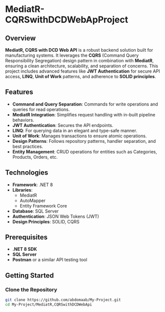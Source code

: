 # MediatR-CQRSwithDCDWebApProject

## Overview
**MediatR, CQRS with DCD Web API** is a robust backend solution built for manufacturing systems. It leverages the **CQRS** (Command Query Responsibility Segregation) design pattern in combination with **MediatR**, ensuring a clean architecture, scalability, and separation of concerns. This project includes advanced features like **JWT Authentication** for secure API access, **LINQ**, **Unit of Work** patterns, and adherence to **SOLID principles**.

## Features
- **Command and Query Separation**: Commands for write operations and queries for read operations.
- **MediatR Integration**: Simplifies request handling with in-built pipeline behaviors.
- **JWT Authentication**: Secures the API endpoints.
- **LINQ**: For querying data in an elegant and type-safe manner.
- **Unit of Work**: Manages transactions to ensure atomic operations.
- **Design Patterns**: Follows repository patterns, handler separation, and best practices.
- **Entity Management**: CRUD operations for entities such as Categories, Products, Orders, etc.

## Technologies
- **Framework**: .NET 8
- **Libraries**:
  - MediatR
  - AutoMapper
  - Entity Framework Core
- **Database**: SQL Server
- **Authentication**: JSON Web Tokens (JWT)
- **Design Principles**: SOLID, CQRS

## Prerequisites
- **.NET 8 SDK**
- **SQL Server**
- **Postman** or a similar API testing tool

## Getting Started

### Clone the Repository
```bash
git clone https://github.com/abdomaab/My-Project.git
cd My-Project/MediatR,CQRSwithDCDWebApi
